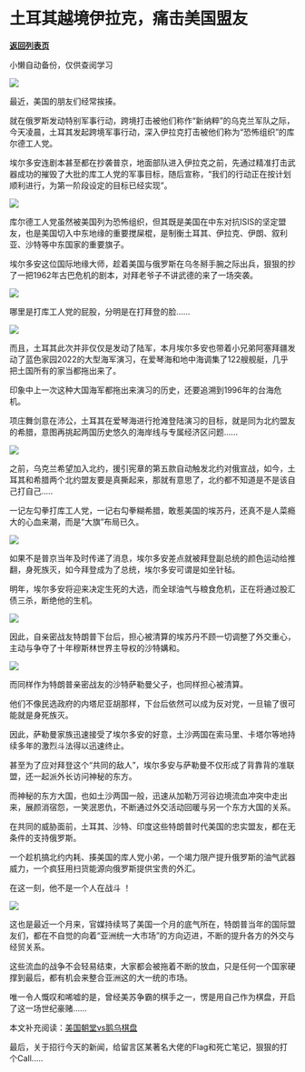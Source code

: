 # 土耳其越境伊拉克，痛击美国盟友

[**返回列表页**](/gzh/政事堂2019)

小懒自动备份，仅供查阅学习

![](https://mmbiz.qpic.cn/mmbiz_png/rxhS23yu8cPcZPUw9tfcgvYSrbsKNIbPQOgNALCSDDMp5POVbROnLQA5KNDvIjQuBIEzoxXcQbc6j9II4e5iaNQ/640?wx_fmt=png)

  

最近，美国的朋友们经常挨揍。  

  

就在俄罗斯发动特别军事行动，跨境打击被他们称作“新纳粹”的乌克兰军队之际，今天凌晨，土耳其发起跨境军事行动，深入伊拉克打击被他们称为“恐怖组织”的库尔德工人党。

  

埃尔多安连剧本甚至都在抄袭普京，地面部队进入伊拉克之前，先通过精准打击武器成功的摧毁了大批的库工人党的军事目标，随后宣称，“我们的行动正在按计划顺利进行，为第一阶段设定的目标已经实现”。

  

![](https://mmbiz.qpic.cn/mmbiz_png/rxhS23yu8cPcZPUw9tfcgvYSrbsKNIbPPNA5s6eHGNv9dmNZ8ticQOovKqxu9PTtJ8Dv8UUcDDAEJCDA65ca6OA/640?wx_fmt=png)

  

库尔德工人党虽然被美国列为恐怖组织，但其既是美国在中东对抗ISIS的坚定盟友，也是美国切入中东地缘的重要搅屎棍，是制衡土耳其、伊拉克、伊朗、叙利亚、沙特等中东国家的重要旗子。

  

埃尔多安这位国际地缘大师，趁着美国与俄罗斯在乌冬掰手腕之际出兵，狠狠的抄了一把1962年古巴危机的剧本，对拜老爷子不讲武德的来了一场突袭。

  

![](https://mmbiz.qpic.cn/mmbiz_png/rxhS23yu8cPcZPUw9tfcgvYSrbsKNIbPnicJZDAdsYn6gVpic5Zucnf5UGRyJsiaFskITL9CVluliaicgYZ7YKP12EA/640?wx_fmt=png)

  

哪里是打库工人党的屁股，分明是在打拜登的脸......  

  

![](https://mmbiz.qpic.cn/mmbiz_png/rxhS23yu8cPcZPUw9tfcgvYSrbsKNIbP2fK0kGuMm4G1uUQnBEmlrEicy5csic3iciagdWPS6XnBZUUFKUIWILj9hA/640?wx_fmt=png)

  

而且，土耳其此次并非仅仅是发动了陆军，本月埃尔多安也带着小兄弟阿塞拜疆发动了蓝色家园2022的大型海军演习，在爱琴海和地中海调集了122艘舰艇，几乎把土国所有的家当都拖出来了。

  

印象中上一次这种大国海军都拖出来演习的历史，还要追溯到1996年的台海危机。  

  

项庄舞剑意在沛公，土耳其在爱琴海进行抢滩登陆演习的目标，就是同为北约盟友的希腊，意图再挑起两国历史悠久的海岸线与专属经济区问题......

  

![](https://mmbiz.qpic.cn/mmbiz_png/rxhS23yu8cPcZPUw9tfcgvYSrbsKNIbPSZG2hIvvpibehibuVBJcodmGHG7hCib8rU0wlD4PeoHiamLhlpbby7PQ4Q/640?wx_fmt=png)

  

之前，乌克兰希望加入北约，援引宪章的第五款自动触发北约对俄宣战，如今，土耳其和希腊两个北约盟友要是真撕起来，那就有意思了，北约都不知道是不是该自己打自己.....

  

一记左勾拳打库工人党，一记右勾拳糊希腊，敢惹美国的埃苏丹，还真不是人菜瘾大的心血来潮，而是“大旗”布局已久。

  

![](https://mmbiz.qpic.cn/mmbiz_jpg/rxhS23yu8cPcZPUw9tfcgvYSrbsKNIbPyQGvia3ahk5JiciaUJxeV6PId1kCrNHf2cP9ebzgU31TQqXglQ0ZT07nw/640?wx_fmt=jpeg)

  

如果不是普京当年及时传递了消息，埃尔多安差点就被拜登副总统的颜色运动给推翻，身死族灭，如今拜登成为了总统，埃尔多安可谓是如坐针毡。

  

明年，埃尔多安将迎来决定生死的大选，而全球油气与粮食危机，正在将通过股汇债三杀，断绝他的生机。

  

![](https://mmbiz.qpic.cn/mmbiz_jpg/rxhS23yu8cPcZPUw9tfcgvYSrbsKNIbPkpSg5kqv8XJfCbTyIq2aos175icZquS9qoPKib5XcedRRWnttL9k6ziag/640?wx_fmt=jpeg)

  

因此，自亲密战友特朗普下台后，担心被清算的埃苏丹不顾一切调整了外交重心，主动与争夺了十年穆斯林世界主导权的沙特媾和。

  

![](https://mmbiz.qpic.cn/mmbiz_png/rxhS23yu8cPcZPUw9tfcgvYSrbsKNIbPFuDPbMmEtzIMwKR8Hde8dicSribxdG9LFARJUHv1Jp9MiauibOzTf4QY5g/640?wx_fmt=png)

  

而同样作为特朗普亲密战友的沙特萨勒曼父子，也同样担心被清算。

  

他们不像民选政府的内塔尼亚胡那样，下台后依然可以成为反对党，一旦输了很可能就是身死族灭。

  

因此，萨勒曼家族迅速接受了埃尔多安的好意，土沙两国在索马里、卡塔尔等地持续多年的激烈斗法得以迅速终止。

  

甚至为了应对拜登这个“共同的敌人”，埃尔多安与萨勒曼不仅形成了背靠背的准联盟，还一起派外长访问神秘的东方。

  

而神秘的东方大国，也如土沙两国一般，迅速从加勒万河谷边境流血冲突中走出来，展颜消宿怨，一笑泯恩仇，不断通过外交活动回暖与另一个东方大国的关系。

  

在共同的威胁面前，土耳其、沙特、印度这些特朗普时代美国的忠实盟友，都在无条件的支持俄罗斯。

  

一个趁机搞北约内耗、揍美国的库人党小弟，一个竭力限产提升俄罗斯的油气武器威力，一个疯狂用扫货能源向俄罗斯提供宝贵的外汇。  

  

在这一刻，他不是一个人在战斗 ！

  

![](https://mmbiz.qpic.cn/mmbiz_jpg/rxhS23yu8cPcZPUw9tfcgvYSrbsKNIbPoBDkJSo4vrH2lJicsIAzf0u5JV0sVctlm8HAHDylibYy3yVR0uuzRzoA/640?wx_fmt=jpeg)

  

这也是最近一个月来，官媒持续骂了美国一个月的底气所在，特朗普当年的国际盟友们，都在不自觉的向着“亚洲统一大市场”的方向迈进，不断的提升各方的外交与经贸关系。

  

这些流血的战争不会轻易结束，大家都会被拖着不断的放血，只是任何一个国家硬撑到最后，都有机会来整合亚洲这的大一统的市场。  

  

唯一令人慨叹和唏嘘的是，曾经美苏争霸的棋手之一，愣是用自己作为棋盘，开启了这一场世纪豪赌......

  

  

本文补充阅读：[美国朝堂vs鹅乌棋盘](https://mp.weixin.qq.com/s?__biz=Mzg3MDMwNDIyOA==&mid=2247485916&idx=1&sn=578e0cfa4d4abbb905d01c59b9f17026&scene=21#wechat_redirect)

  

最后，关于招行今天的新闻，给留言区某著名大佬的Flag和死亡笔记，狠狠的打个Call.....  

  

